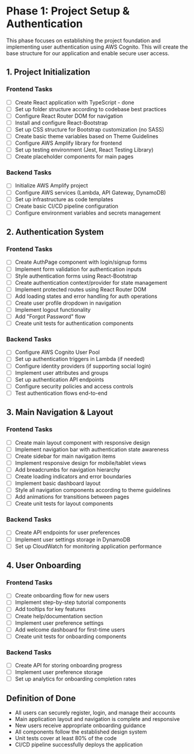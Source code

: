 # Phase 1: Project Setup & Authentication

This phase focuses on establishing the project foundation and implementing user authentication using AWS Cognito. This will create the base structure for our application and enable secure user access.

## 1. Project Initialization

### Frontend Tasks
- [ ] Create React application with TypeScript - done
- [ ] Set up folder structure according to codebase best practices
- [ ] Configure React Router DOM for navigation
- [ ] Install and configure React-Bootstrap
- [ ] Set up CSS structure for Bootstrap customization (no SASS)
- [ ] Create basic theme variables based on Theme Guidelines
- [ ] Configure AWS Amplify library for frontend
- [ ] Set up testing environment (Jest, React Testing Library)
- [ ] Create placeholder components for main pages

### Backend Tasks
- [ ] Initialize AWS Amplify project
- [ ] Configure AWS services (Lambda, API Gateway, DynamoDB)
- [ ] Set up infrastructure as code templates
- [ ] Create basic CI/CD pipeline configuration
- [ ] Configure environment variables and secrets management

## 2. Authentication System

### Frontend Tasks
- [ ] Create AuthPage component with login/signup forms
- [ ] Implement form validation for authentication inputs
- [ ] Style authentication forms using React-Bootstrap
- [ ] Create authentication context/provider for state management
- [ ] Implement protected routes using React Router DOM
- [ ] Add loading states and error handling for auth operations
- [ ] Create user profile dropdown in navigation
- [ ] Implement logout functionality
- [ ] Add "Forgot Password" flow
- [ ] Create unit tests for authentication components

### Backend Tasks
- [ ] Configure AWS Cognito User Pool
- [ ] Set up authentication triggers in Lambda (if needed)
- [ ] Configure identity providers (if supporting social login)
- [ ] Implement user attributes and groups
- [ ] Set up authentication API endpoints
- [ ] Configure security policies and access controls
- [ ] Test authentication flows end-to-end

## 3. Main Navigation & Layout

### Frontend Tasks
- [ ] Create main layout component with responsive design
- [ ] Implement navigation bar with authentication state awareness
- [ ] Create sidebar for main navigation items
- [ ] Implement responsive design for mobile/tablet views
- [ ] Add breadcrumbs for navigation hierarchy
- [ ] Create loading indicators and error boundaries
- [ ] Implement basic dashboard layout
- [ ] Style all navigation components according to theme guidelines
- [ ] Add animations for transitions between pages
- [ ] Create unit tests for layout components

### Backend Tasks
- [ ] Create API endpoints for user preferences
- [ ] Implement user settings storage in DynamoDB
- [ ] Set up CloudWatch for monitoring application performance

## 4. User Onboarding

### Frontend Tasks
- [ ] Create onboarding flow for new users
- [ ] Implement step-by-step tutorial components
- [ ] Add tooltips for key features
- [ ] Create help/documentation section
- [ ] Implement user preference settings
- [ ] Add welcome dashboard for first-time users
- [ ] Create unit tests for onboarding components

### Backend Tasks
- [ ] Create API for storing onboarding progress
- [ ] Implement user preference storage
- [ ] Set up analytics for onboarding completion rates

## Definition of Done
- All users can securely register, login, and manage their accounts
- Main application layout and navigation is complete and responsive
- New users receive appropriate onboarding guidance
- All components follow the established design system
- Unit tests cover at least 80% of the code
- CI/CD pipeline successfully deploys the application 